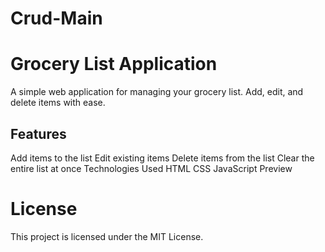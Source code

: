 # Crud-Main


<h1>Grocery List Application</h1>
A simple web application for managing your grocery list. Add, edit, and delete items with ease.

<h2>Features</h2>
Add items to the list
Edit existing items
Delete items from the list
Clear the entire list at once
Technologies Used
HTML
CSS
JavaScript
Preview

<h1>License</h1>
This project is licensed under the MIT License.
